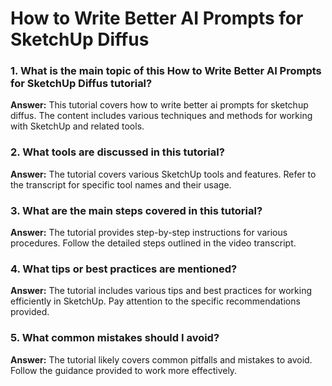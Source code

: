 # How to Write Better AI Prompts for SketchUp Diffus

### 1. What is the main topic of this How to Write Better AI Prompts for SketchUp Diffus tutorial?
**Answer:**
This tutorial covers how to write better ai prompts for sketchup diffus. The content includes various techniques and methods for working with SketchUp and related tools.

### 2. What tools are discussed in this tutorial?
**Answer:**
The tutorial covers various SketchUp tools and features. Refer to the transcript for specific tool names and their usage.

### 3. What are the main steps covered in this tutorial?
**Answer:**
The tutorial provides step-by-step instructions for various procedures. Follow the detailed steps outlined in the video transcript.

### 4. What tips or best practices are mentioned?
**Answer:**
The tutorial includes various tips and best practices for working efficiently in SketchUp. Pay attention to the specific recommendations provided.

### 5. What common mistakes should I avoid?
**Answer:**
The tutorial likely covers common pitfalls and mistakes to avoid. Follow the guidance provided to work more effectively.